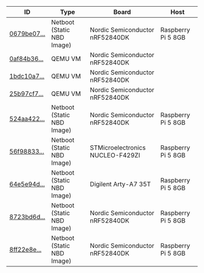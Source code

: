 | ID | Type | Board | Host |
|----|------|-------|------|
| <a href="#board-0679be07-6106-48aa-8057-b1d4f2e18a99" title="0679be07-6106-48aa-8057-b1d4f2e18a99">0679be07...</a> | Netboot (Static NBD Image) | Nordic Semiconductor nRF52840DK | Raspberry Pi 5 8GB |
| <a href="#board-0af84b36-1d44-4e0e-9046-1f3fd8ec1cbf" title="0af84b36-1d44-4e0e-9046-1f3fd8ec1cbf">0af84b36...</a> | QEMU VM | Nordic Semiconductor nRF52840DK |  |
| <a href="#board-1bdc10a7-9bea-4da5-9e9c-02c046223dfb" title="1bdc10a7-9bea-4da5-9e9c-02c046223dfb">1bdc10a7...</a> | QEMU VM | Nordic Semiconductor nRF52840DK |  |
| <a href="#board-25b97cf7-cf3c-4955-8f33-a8ea938c4f5b" title="25b97cf7-cf3c-4955-8f33-a8ea938c4f5b">25b97cf7...</a> | QEMU VM | Nordic Semiconductor nRF52840DK |  |
| <a href="#board-524aa422-3ea7-47be-99d3-b78430449589" title="524aa422-3ea7-47be-99d3-b78430449589">524aa422...</a> | Netboot (Static NBD Image) | Nordic Semiconductor nRF52840DK | Raspberry Pi 5 8GB |
| <a href="#board-56f98833-da16-4ba0-9f38-2b02cfd01ddd" title="56f98833-da16-4ba0-9f38-2b02cfd01ddd">56f98833...</a> | Netboot (Static NBD Image) | STMicroelectronics NUCLEO-F429ZI | Raspberry Pi 5 8GB |
| <a href="#board-64e5e94d-67e9-4276-9a0c-509a6789b372" title="64e5e94d-67e9-4276-9a0c-509a6789b372">64e5e94d...</a> | Netboot (Static NBD Image) | Digilent Arty-A7 35T | Raspberry Pi 5 8GB |
| <a href="#board-8723bd6d-88d4-4605-94f1-331b8d54a202" title="8723bd6d-88d4-4605-94f1-331b8d54a202">8723bd6d...</a> | Netboot (Static NBD Image) | Nordic Semiconductor nRF52840DK | Raspberry Pi 5 8GB |
| <a href="#board-8ff22e8e-ead7-433a-a921-c7206face09d" title="8ff22e8e-ead7-433a-a921-c7206face09d">8ff22e8e...</a> | Netboot (Static NBD Image) | Nordic Semiconductor nRF52840DK | Raspberry Pi 5 8GB |
